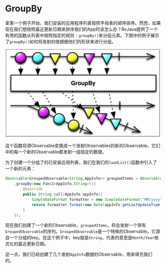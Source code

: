 # GroupBy

拿第一个例子开始，我们安装的应用程序列表按照字母表的顺序排序。然而，如果现在我们想按照最近更新日期来排序我们的App时该怎么办？RxJava提供了一个有用的函数从列表中按照指定的规则：`groupBy()`来分组元素。下图中的例子展示了`groupBy()`如何将发射的值根据他们的形状来进行分组。

![](chapter5_8.png)

这个函数将源Observable变换成一个发射Observables的新的Observable。它们中的每一个新的Observable都发射一组指定的数据。

为了创建一个分组了的已安装应用列表，我们在我们的`loadList()`函数中引入了一个新的元素：
```java
Observable<GroupedObservable<String,AppInfo>> groupedItems = Observable.from(apps)
    .groupBy(new Func1<AppInfo,String>(){
        @Override
        public String call(AppInfo appInfo){
            SimpleDateFormat formatter = new SimpleDateFormat("MM/yyyy");
            return formatter.format(new Date(appInfo.getLastUpdateTime()));
        }
    });
```
现在我们创建了一个新的Observable，`groupedItems`，将会发射一个带有`GroupedObservable`的序列。`GroupedObservable`是一个特殊的Observable，它源自一个分组的key。在这个例子中，key就是`String`，代表的意思是`Month/Year`格式化的最近更新日期。

这一点，我们已经创建了几个发射`AppInfo`数据的Observable，用来填充我们的。














































